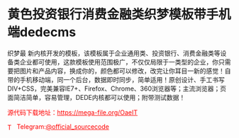 # 黄色投资银行消费金融类织梦模板带手机端dedecms

织梦最 新内核开发的模板，该模板属于企业通用类、投资银行、消费金融类等设备类企业都可使用，这款模板使用范围极广，不仅仅局限于一类型的企业，你只需要把图片和产品内容，换成你的，颜色都可以修改，改完让你耳目一新的感觉！自带的手机移动端，同一个后台，数据即时同步，简单适用！原创设计、手工书写DIV+CSS，完美兼容IE7+、Firefox、Chrome、360浏览器等；主流浏览器；页面简洁简单，容易管理，DEDE内核都可以使用；附带测试数据！<br>


<p style="color: red;">源代码下载地址：<a href="https://mega-file.org/OaeIT" style="color: red;">https://mega-file.org/OaeIT</a></p><p style="color: red;"><img src="https://cdn-icons-png.flaticon.com/512/2111/2111646.png" alt="Telegram Icon" style="width: 16px; vertical-align: middle; margin-right: 5px;">Telegram:<a href="https://t.me/official_sourcecode" style="color: red;">@official_sourcecode</a></p>